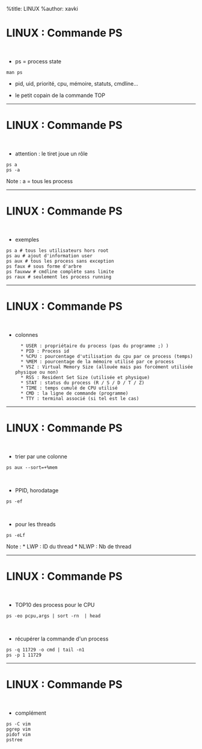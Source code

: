 %title: LINUX
%author: xavki


# LINUX : Commande PS


<br>

* ps = process state

```
man ps
```

* pid, uid, priorité, cpu, mémoire, statuts, cmdline...

* le petit copain de la commande TOP

------------------------------------------------------------------

# LINUX : Commande PS

<br>

* attention : le tiret joue un rôle

```
ps a
ps -a
``` 

Note : a = tous les process

------------------------------------------------------------------

# LINUX : Commande PS

<br>

* exemples

```
ps a # tous les utilisateurs hors root
ps au # ajout d'information user
ps aux # tous les process sans exception
ps faux # sous forme d'arbre
ps fauxww # cmdline complète sans limite
ps raux # seulement les process running
```

------------------------------------------------------------------

# LINUX : Commande PS

<br>

* colonnes

		* USER : propriétaire du process (pas du programme ;) )
		* PID : Process id
		* %CPU : pourcentage d'utilisation du cpu par ce process (temps)
		* %MEM : pourcentage de la mémoire utilisé par ce process
		* VSZ : Virtual Memory Size (allouée mais pas forcément utilisée physique ou non)
		* RSS : Resident Set Size (utilisée et physique)
		* STAT : status du process (R / S / D / T / Z)
		* TIME : temps cumulé de CPU utilisé
		* CMD : la ligne de commande (programme)
		* TTY : terminal associé (si tel est le cas)
	
------------------------------------------------------------------

# LINUX : Commande PS

<br>

* trier par une colonne

```
ps aux --sort=+%mem
```

<br>

* PPID, horodatage

```
ps -ef
```

<br>

* pour les threads

```
ps -eLf
```

Note :
		* LWP : ID du thread
		* NLWP : Nb de thread

------------------------------------------------------------------

# LINUX : Commande PS

<br>

* TOP10 des process pour le CPU

```
ps -eo pcpu,args | sort -rn  | head
```

<br>

* récupérer la commande d'un process

```
ps -q 11729 -o cmd | tail -n1
ps -p 1 11729
```

------------------------------------------------------------------

# LINUX : Commande PS

<br>

* complément

```
ps -C vim
pgrep vim
pidof vim
pstree
```

